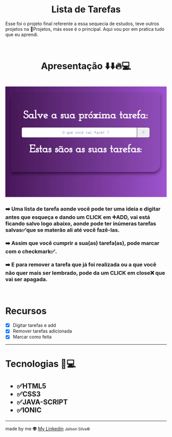 <h1 align="center"> Lista de Tarefas </h1>
<p >Esse foi o projeto final referente a essa sequecia de estudos, teve outros projetos na 📁Projetos, más esse é o principal. Aqui vou por em pratica tudo que eu aprendi.</p>
<br>

<h1 align = "center"> Apresentação ⬇️⬇️🔥💻</h1>
<br>
<span align ="center" >
    <img alt="Readme" title="Readme"  src="Animação.gif"/>
</span>

<br>

<h3>
➡️  Uma lista de tarefa aonde você pode ter uma ideia e digitar antes que esqueça e dando um CLICK em ➕ADD, vai está ficando salvo logo abaixo, aonde pode ter inúmeras tarefas salvas✅que se materão ali até você fazê-las.<br>
<br>
➡️  Assim que você cumprir a sua(as) tarefa(as), pode marcar com o checkmark✅.<br>
<br>
➡️  E para remover a tarefa que já foi realizada ou a que você não quer mais ser lembrado, pode da um CLICK em close❌ que vai ser apagada. 

</h3> <br>

# Recursos

-  [x] Digitar tarefas e add
-  [x] Remover tarefas adicionada
-  [x] Marcar como feita

<hr>

<h1>Tecnologias 🤖💻</h1>

<h2>
    <ul>
        <li>✅HTML5</li>
        <li>✅CSS3</li>
        <li>✅JAVA-SCRIPT</li>
        <li>✅IONIC</li>
    </ul>
</h2>

<hr>
<p>made by me 👽  <a href="https://www.linkedin.com/in/jailson-silva-b528021b8/">My Linkedin</a> <small>Jailson Silva©</small> </p>



